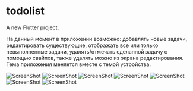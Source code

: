 # todolist

A new Flutter project.

На данный момент в приложении возможно: добавлять новые задачи, редактировать существующие, отображать все или только невыполненные задачи, удалять/отмечать сделанной задачу с помощью свайпов, также удалять можно из экрана редактирования. Тема приложения меняется вместе с темой устройства.

![ScreenShot](screenshots\Screenshot_1686854804.png)
![ScreenShot](screenshots\Screenshot_1686854819.png)
![ScreenShot](screenshots\Screenshot_1686854829.png)
![ScreenShot](screenshots\Screenshot_1686854870.png)
![ScreenShot](screenshots\Screenshot_1686854873.png)
![ScreenShot](screenshots\Screenshot_1686855037.png)
![ScreenShot](screenshots\Screenshot_1686855043.png)